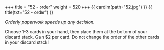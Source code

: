 +++
title = "52 - order"
weight = 520
+++
{{ cardim(path="52.jpg") }}
{{ title(txt="52 - order") }}

*Orderly paperwork speeds up any decision.*

Choose 1-3 cards in your hand, then place them at the bottom of your discard
stack. Gain $2 per card. Do not change the order of the other cards in your
discard stack!
